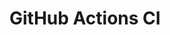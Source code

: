 # GitHub Actions CI


























































































































































































































































































































































































































































































































































































































































































































































































































































































































































































































































































































































































































































































































































































































































































































































































































































































































































































































































































































































































































































































































































































































































































































































































































































































































































































































































































































